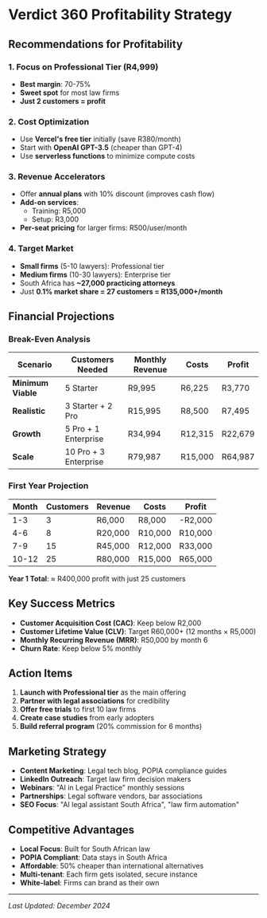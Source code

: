 # Verdict 360 Profitability Strategy

## Recommendations for Profitability

### 1. Focus on Professional Tier (R4,999)
- **Best margin**: 70-75%
- **Sweet spot** for most law firms
- **Just 2 customers = profit**

### 2. Cost Optimization
- Use **Vercel's free tier** initially (save R380/month)
- Start with **OpenAI GPT-3.5** (cheaper than GPT-4)
- Use **serverless functions** to minimize compute costs

### 3. Revenue Accelerators
- Offer **annual plans** with 10% discount (improves cash flow)
- **Add-on services**:
  - Training: R5,000
  - Setup: R3,000
- **Per-seat pricing** for larger firms: R500/user/month

### 4. Target Market
- **Small firms** (5-10 lawyers): Professional tier
- **Medium firms** (10-30 lawyers): Enterprise tier
- South Africa has **~27,000 practicing attorneys**
- Just **0.1% market share = 27 customers = R135,000+/month**

## Financial Projections

### Break-Even Analysis
| Scenario | Customers Needed | Monthly Revenue | Costs | Profit |
|----------|-----------------|-----------------|-------|--------|
| **Minimum Viable** | 5 Starter | R9,995 | R6,225 | R3,770 |
| **Realistic** | 3 Starter + 2 Pro | R15,995 | R8,500 | R7,495 |
| **Growth** | 5 Pro + 1 Enterprise | R34,994 | R12,315 | R22,679 |
| **Scale** | 10 Pro + 3 Enterprise | R79,987 | R15,000 | R64,987 |

### First Year Projection
| Month | Customers | Revenue | Costs | Profit |
|-------|-----------|---------|-------|--------|
| 1-3 | 3 | R6,000 | R8,000 | -R2,000 |
| 4-6 | 8 | R20,000 | R10,000 | R10,000 |
| 7-9 | 15 | R45,000 | R12,000 | R33,000 |
| 10-12 | 25 | R80,000 | R15,000 | R65,000 |

**Year 1 Total**: ≈ R400,000 profit with just 25 customers

## Key Success Metrics
- **Customer Acquisition Cost (CAC)**: Keep below R2,000
- **Customer Lifetime Value (CLV)**: Target R60,000+ (12 months × R5,000)
- **Monthly Recurring Revenue (MRR)**: R50,000 by month 6
- **Churn Rate**: Keep below 5% monthly

## Action Items
1. **Launch with Professional tier** as the main offering
2. **Partner with legal associations** for credibility
3. **Offer free trials** to first 10 law firms
4. **Create case studies** from early adopters
5. **Build referral program** (20% commission for 6 months)

## Marketing Strategy
- **Content Marketing**: Legal tech blog, POPIA compliance guides
- **LinkedIn Outreach**: Target law firm decision makers
- **Webinars**: "AI in Legal Practice" monthly sessions
- **Partnerships**: Legal software vendors, bar associations
- **SEO Focus**: "AI legal assistant South Africa", "law firm automation"

## Competitive Advantages
- **Local Focus**: Built for South African law
- **POPIA Compliant**: Data stays in South Africa
- **Affordable**: 50% cheaper than international alternatives
- **Multi-tenant**: Each firm gets isolated, secure instance
- **White-label**: Firms can brand as their own

---
*Last Updated: December 2024*